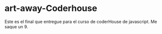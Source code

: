 # art-away-Coderhouse

Este es el final que entregue para el curso de coderHouse de javascript. Me saque un 9.
